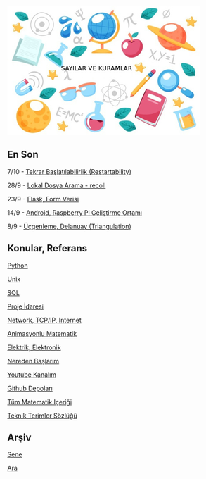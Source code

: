 
![](sk.jpg)

## En Son

7/10 - [Tekrar Başlatılabilirlik (Restartability)](https://burakbayramli.github.io/dersblog/sk/2016/02/toptan-islemler-paralelizasyon-tekrar_18.html#restart)

28/9 - [Lokal Dosya Arama - recoll](https://burakbayramli.github.io/dersblog/sk/2011/08/lokal-dosya-arama-recoll.html)

23/9 - [Flask, Form Verisi](https://burakbayramli.github.io/dersblog/sk/2016/09/flask-ile-dinamik-web-sayfalari.html#form)

14/9 - [Android, Raspberry Pi Geliştirme Ortamı](https://burakbayramli.github.io/dersblog/sk/2022/09/gelistirme-ortami-tablet-rpi.html)

8/9 - [Üçgenleme, Delanuay (Triangulation)](https://burakbayramli.github.io/dersblog/algs/algs_075_enc/nokta_bulutlari_noktalari_cevreleyen_bolgeler.html)

## Konular, Referans

[Python](2016/01/python-dil-ogrenimi.html)

[Unix](2020/07/unix.html)

[SQL](2012/03/sql.html)

[Proje İdaresi](2020/07/proje-idaresi.html)

[Network, TCP/IP, Internet](2000/10/network.html)

[Animasyonlu Matematik](https://www.youtube.com/channel/UCx64ou5qw0Q9LLkwE8xSNEg)

[Elektrik, Elektronik](2020/08/elektronik.html)

[Nereden Başlarım](2019/01/nereden.html)

[Youtube Kanalım](https://www.youtube.com/channel/UCMAUsgUq5ODy8kMnJlUBUdQ)

[Github Depoları](https://github.com/burakbayramli)

[Tüm Matematik Içeriği](https://burakbayramli.github.io/dersblog/)

[Teknik Terimler Sözlüğü](https://burakbayramli.github.io/dersblog/algs/dict/teknik_terimler_sozlugu.html)

## Arşiv

[Sene](year.html)

[Ara](ara.html)

